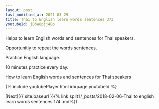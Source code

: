 ```yaml
---
layout: post
last_modified_at: 2021-03-29
title: Thai to English learn words sentences 373 
youtubeId: jBbW8pjj4Bo
---
```

 
 
Helps to learn English words and sentences for Thai speakers.

Opportunitiy to repeat the words sentences. 

Practice English language. 
 
10 minutes practice every day. 
 
How to learn English words and sentences for Thai speakers 
 
{% include youtubePlayer.html id=page.youtubeId %}
 
 
[Next]({{ site.baseurl }}{% link  split1/_posts/2018-02-06-Thai to english learn words sentences 174 .md%})
 
